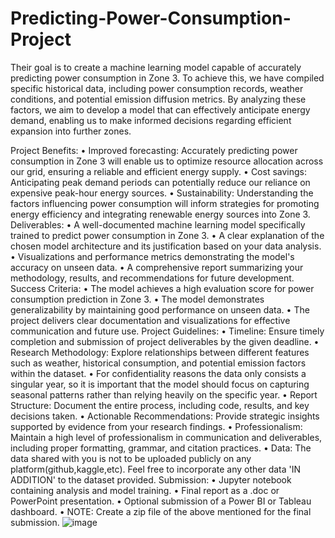 # Predicting-Power-Consumption-Project
Their goal is to create a machine learning model capable of accurately predicting power consumption in Zone 3. To achieve this, we have compiled specific historical data, including power consumption records, weather conditions, and potential emission diffusion metrics. By analyzing these factors, we aim to develop a model that can effectively anticipate energy demand, enabling us to make informed decisions regarding efficient expansion into further zones.
 
Project Benefits:
•	Improved forecasting: Accurately predicting power consumption in Zone 3 will enable us to optimize resource allocation across our grid, ensuring a reliable and efficient energy supply.
•	Cost savings: Anticipating peak demand periods can potentially reduce our reliance on expensive peak-hour energy sources.
•	Sustainability: Understanding the factors influencing power consumption will inform strategies for promoting energy efficiency and integrating renewable energy sources into Zone 3.
Deliverables:
•	A well-documented machine learning model specifically trained to predict power consumption in Zone 3.
•	A clear explanation of the chosen model architecture and its justification based on your data analysis.
•	Visualizations and performance metrics demonstrating the model's accuracy on unseen data.
•	A comprehensive report summarizing your methodology, results, and recommendations for future development.
Success Criteria:
•	The model achieves a high evaluation score for power consumption prediction in Zone 3.
•	The model demonstrates generalizability by maintaining good performance on unseen data.
•	The project delivers clear documentation and visualizations for effective communication and future use.
Project Guidelines:
•	Timeline: Ensure timely completion and submission of project deliverables by the given deadline.
•	Research Methodology: Explore relationships between different features such as weather, historical consumption, and potential emission factors within the dataset.
•	For confidentiality reasons the data only consists a singular year, so it is important that the model should focus on capturing seasonal patterns rather than relying heavily on the specific year.
•	Report Structure: Document the entire process, including code, results, and key decisions taken.
•	Actionable Recommendations: Provide strategic insights supported by evidence from your research findings.
•	Professionalism: Maintain a high level of professionalism in communication and deliverables, including proper formatting, grammar, and citation practices.
•	Data: The data shared with you is not to be uploaded publicly on any platform(github,kaggle,etc). Feel free to incorporate any other data 'IN ADDITION' to the dataset provided.
Submission:
•	Jupyter notebook containing analysis and model training.
•	Final report as a .doc or PowerPoint presentation.
•	Optional submission of a Power BI or Tableau dashboard.
•	NOTE: Create a zip file of the above mentioned for the final submission.
![image](https://github.com/sahil1416/Predicting-Power-Consumption-Project/assets/168571692/3975fb50-e315-4681-98ad-f57abdbb111e)

